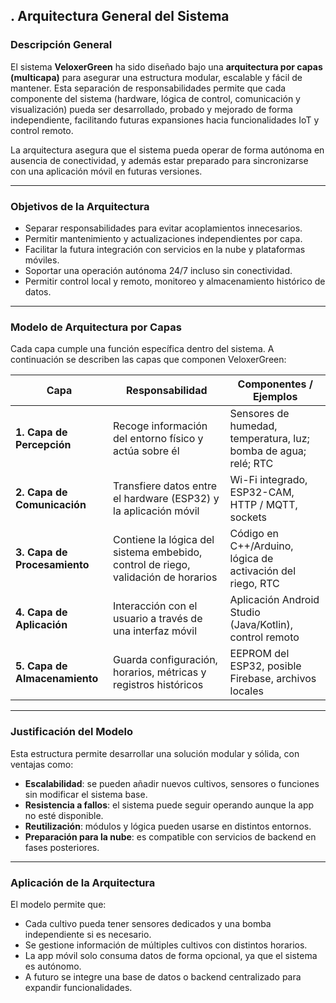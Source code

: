 ## **. Arquitectura General del Sistema**

### Descripción General

El sistema **VeloxerGreen** ha sido diseñado bajo una **arquitectura por capas (multicapa)** para asegurar una estructura modular, escalable y fácil de mantener. Esta separación de responsabilidades permite que cada componente del sistema (hardware, lógica de control, comunicación y visualización) pueda ser desarrollado, probado y mejorado de forma independiente, facilitando futuras expansiones hacia funcionalidades IoT y control remoto.

La arquitectura asegura que el sistema pueda operar de forma autónoma en ausencia de conectividad, y además estar preparado para sincronizarse con una aplicación móvil en futuras versiones.

---

### Objetivos de la Arquitectura

- Separar responsabilidades para evitar acoplamientos innecesarios.
- Permitir mantenimiento y actualizaciones independientes por capa.
- Facilitar la futura integración con servicios en la nube y plataformas móviles.
- Soportar una operación autónoma 24/7 incluso sin conectividad.
- Permitir control local y remoto, monitoreo y almacenamiento histórico de datos.

---

### Modelo de Arquitectura por Capas

Cada capa cumple una función específica dentro del sistema. A continuación se describen las capas que componen VeloxerGreen:

| **Capa** | **Responsabilidad** | **Componentes / Ejemplos** |
| --- | --- | --- |
| **1. Capa de Percepción** | Recoge información del entorno físico y actúa sobre él | Sensores de humedad, temperatura, luz; bomba de agua; relé; RTC |
| **2. Capa de Comunicación** | Transfiere datos entre el hardware (ESP32) y la aplicación móvil | Wi-Fi integrado, ESP32-CAM, HTTP / MQTT, sockets |
| **3. Capa de Procesamiento** | Contiene la lógica del sistema embebido, control de riego, validación de horarios | Código en C++/Arduino, lógica de activación del riego, RTC |
| **4. Capa de Aplicación** | Interacción con el usuario a través de una interfaz móvil | Aplicación Android Studio (Java/Kotlin), control remoto |
| **5. Capa de Almacenamiento** | Guarda configuración, horarios, métricas y registros históricos | EEPROM del ESP32, posible Firebase, archivos locales |

---

### Justificación del Modelo

Esta estructura permite desarrollar una solución modular y sólida, con ventajas como:

- **Escalabilidad**: se pueden añadir nuevos cultivos, sensores o funciones sin modificar el sistema base.
- **Resistencia a fallos**: el sistema puede seguir operando aunque la app no esté disponible.
- **Reutilización**: módulos y lógica pueden usarse en distintos entornos.
- **Preparación para la nube**: es compatible con servicios de backend en fases posteriores.

---

### Aplicación de la Arquitectura

El modelo permite que:

- Cada cultivo pueda tener sensores dedicados y una bomba independiente si es necesario.
- Se gestione información de múltiples cultivos con distintos horarios.
- La app móvil solo consuma datos de forma opcional, ya que el sistema es autónomo.
- A futuro se integre una base de datos o backend centralizado para expandir funcionalidades.
